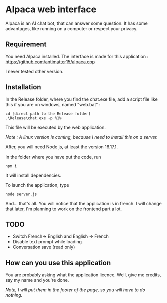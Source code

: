 # Alpaca web interface

Alpaca is an AI chat bot, that can answer some question.
It has some advantages, like running on a computer or respect your privacy.

<h2>Requirement</h2>

You need Alpaca installed. The interface is made for this application : https://github.com/antimatter15/alpaca.cpp

I never tested other version.

<h2>Installation</h2>

In the Release folder, where you find the chat.exe file, 
add a script file like this if you are on windows, named "web.bat" :

````
cd [direct path to the Release folder]
.\Release\chat.exe -p %1%
````

This file will be executed by the web application.

<i>Note : A linux version is coming, because I need to install this on a server.</i>

After, you will need Node js, at least the version 16.17.1.

In the folder where you have put the code, run 
````
npm i
```` 
It will install dependencies.

To launch the application, type 
````
node server.js
````

And... that's all. You will notice that the application is in french. I will change that later, i'm planning to work on the frontend part a lot.

<h2>TODO</h2>

- Switch French-> English and English -> French
- Disable text prompt while loading
- Conversation save (read only)

<h2>How can you use this application</h2>

You are probably asking what the application licence. Well, give me credits, say my name and you're done.

<i>Note, I will put them in the footer of the page, so you will have to do nothing.</i>

